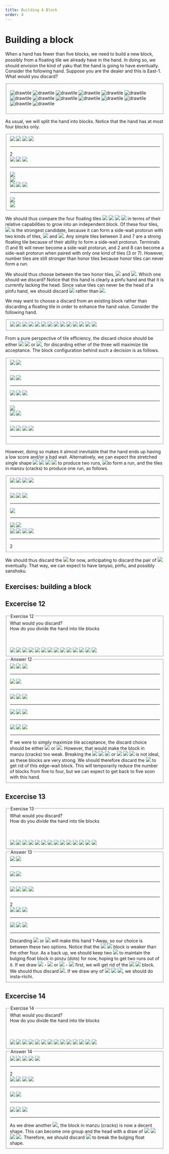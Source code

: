 ```yaml
---
title: Building A Block
order: 4
---
```


# Building a block

When a hand has fewer than ﬁve blocks, we need to build a new
block, possibly from a ﬂoating tile we already have in the hand. In
doing so, we should envision the kind of yaku that the hand is going
to have eventually. Consider the following hand. Suppose you are
the dealer and this is East-1. What would you discard?


<fieldset class="no-border">

![drawtile](/image/tiles/6-man.png)
![drawtile](/image/tiles/7-man.png)
![drawtile](/image/tiles/7-man.png)
![drawtile](/image/tiles/8-man.png)
![drawtile](/image/tiles/3-pin.png)
![drawtile](/image/tiles/3-pin.png)
![drawtile](/image/tiles/4-pin.png)
![drawtile](/image/tiles/9-pin.png)
![drawtile](/image/tiles/4-sou.png)
![drawtile](/image/tiles/7-sou.png)
![drawtile](/image/tiles/8-sou.png)
![drawtile](/image/tiles/9-sou.png)
![drawtile](/image/tiles/chun.png)
![drawtile](/image/tiles/pei.png)

</fieldset>

As usual, we will split the hand into blocks. Notice that the hand
has at most four blocks only.


<fieldset class="no-border">
<div class="garisbawah">
    <div class="empty-container">
        <img class="drawtile" src="/image/tiles/6-man.png">
        <img class="drawtile" src="/image/tiles/7-man.png">
        <img class="drawtile" src="/image/tiles/7-man.png">
        <img class="drawtile" src="/image/tiles/8-man.png">
    </div>
    <hr class="my-line">
    <div class="decrease-margin-top">2</div>
</div>
<div class="garisbawah">
    <div class="empty-container">
        <img class="drawtile" src="/image/tiles/3-pin.png">
        <img class="drawtile" src="/image/tiles/3-pin.png">
        <img class="drawtile" src="/image/tiles/4-pin.png">
    </div>
    <hr class="my-line">
</div>
<div class="garisbawah">
    <div class="empty-container">
        <img class="drawtile" src="/image/tiles/9-pin.png">
    </div>   
</div>
<div class="garisbawah">
    <div class="empty-container">
        <img class="drawtile" src="/image/tiles/4-sou.png">
    </div>
</div>
<div class="garisbawah">
    <div class="empty-container">
        <img class="drawtile" src="/image/tiles/7-sou.png">
        <img class="drawtile" src="/image/tiles/8-sou.png">
        <img class="drawtile" src="/image/tiles/9-sou.png">
    </div>
    <hr class="my-line">
</div>
<div class="garisbawah">
    <div class="empty-container">
        <img class="drawtile" src="/image/tiles/chun.png">
    </div>
</div>
<div class="garisbawah">
    <div class="empty-container">
        <img class="drawtile" src="/image/tiles/pei.png">
    </div>
</div>
</fieldset>

We should thus compare the four ﬂoating tiles <img class="singletile" src="/image/tiles/9-sou.png">
<img class="singletile" src="/image/tiles/4-sou.png">
<img class="singletile" src="/image/tiles/chun.png">
<img class="singletile" src="/image/tiles/pei.png"> in terms
of their relative capabilities to grow into an independent block. Of
these four tiles, 
<img class="singletile" src="/image/tiles/4-sou.png"> is the strongest candidate, because it can form a
side-wait protorun with two kinds of tiles, 
<img class="singletile" src="/image/tiles/3-sou.png"> and 
<img class="singletile" src="/image/tiles/5-sou.png">. Any simple tiles
between 3 and 7 are a strong ﬂoating tile because of their ability to
form a side-wait protorun. Terminals (1 and 9) will never become
a side-wait protorun, and 2 and 8 can become a side-wait protorun
when paired with only one kind of tiles (3 or 7). However, number
tiles are still stronger than honor tiles because honor tiles can never
form a run.

We should thus choose between the two honor tiles, 
<img class="singletile" src="/image/tiles/chun.png"> and 
<img class="singletile" src="/image/tiles/pei.png">.
Which one should we discard? Notice that this hand is clearly a
pinfu hand and that it is currently lacking the head. Since value tiles
can never be the head of a pinfu hand, we should discard 
<img class="singletile" src="/image/tiles/chun.png"> rather
than 
<img class="singletile" src="/image/tiles/pei.png">.

We may want to choose a discard from an existing block rather
than discarding a ﬂoating tile in order to enhance the hand value.
Consider the following hand.



<fieldset class="no-border">

<img class="drawtile" src="/image/tiles/5-man.png">
<img class="drawtile" src="/image/tiles/6-man.png">
<img class="drawtile" src="/image/tiles/6-man.png">
<img class="drawtile" src="/image/tiles/8-man.png">
<img class="drawtile" src="/image/tiles/1-pin.png">
<img class="drawtile" src="/image/tiles/2-pin.png">
<img class="drawtile" src="/image/tiles/2-pin.png">
<img class="drawtile" src="/image/tiles/6-pin.png">
<img class="drawtile" src="/image/tiles/1-sou.png">
<img class="drawtile" src="/image/tiles/1-sou.png">
<img class="drawtile" src="/image/tiles/4-sou.png">
<img class="drawtile" src="/image/tiles/5-sou.png">
<img class="drawtile" src="/image/tiles/6-sou.png">
<img class="drawtile" src="/image/tiles/7-sou.png">

</fieldset>


From a pure perspective of tile eﬃciency, the discard choice should
be either <img class="singletile" src="/image/tiles/4-sou.png">
<img class="singletile" src="/image/tiles/7-sou.png"> or 
<img class="singletile" src="/image/tiles/6-pin.png">, for discarding either of the three will maximize
tile acceptance. The block conﬁguration behind such a decision is as
follows.


<fieldset class="no-border">

<div class="garisbawah">
    <div class="empty-container">
        <img class="drawtile" src="/image/tiles/5-man.png">
        <img class="drawtile" src="/image/tiles/6-man.png">
    </div>
    <hr class="my-line">
</div>

<div class="garisbawah">
    <div class="empty-container">
        <img class="drawtile" src="/image/tiles/6-man.png">
        <img class="drawtile" src="/image/tiles/8-man.png">
    </div>
    <hr class="my-line">
</div>

<div class="garisbawah">
    <div class="empty-container">
        <img class="drawtile" src="/image/tiles/1-pin.png">
        <img class="drawtile" src="/image/tiles/2-pin.png">
        <img class="drawtile" src="/image/tiles/2-pin.png">
    </div> 
    <hr class="my-line">  
</div>
<div class="garisbawah">
    <div class="empty-container">
        <img class="drawtile" src="/image/tiles/6-pin.png">
    </div>
</div>
<div class="garisbawah">
    <div class="empty-container">
        <img class="drawtile" src="/image/tiles/1-sou.png">
        <img class="drawtile" src="/image/tiles/1-sou.png">
    </div>
    <hr class="my-line">
</div>
<div class="garisbawah">
    <div class="empty-container">
        <img class="drawtile" src="/image/tiles/4-sou.png">
        <img class="drawtile" src="/image/tiles/5-sou.png">
        <img class="drawtile" src="/image/tiles/6-sou.png">
        <img class="drawtile" src="/image/tiles/7-sou.png">
    </div>
    <hr class="my-line">
</div>

</fieldset>


However, doing so makes it almost inevitable that the hand ends up
having a low score and/or a bad wait. Alternatively, we can expect
the stretched single shape 
<img class="singletile" src="/image/tiles/4-sou.png">
<img class="singletile" src="/image/tiles/5-sou.png">
<img class="singletile" src="/image/tiles/6-sou.png">
<img class="singletile" src="/image/tiles/7-sou.png"> to produce two runs, 
<img class="singletile" src="/image/tiles/6-pin.png">to form
a run, and the tiles in manzu (cracks) to produce one run, as follows.


<fieldset class="no-border">

<div class="garisbawah">
    <div class="empty-container">
        <img class="drawtile" src="/image/tiles/5-man.png">
        <img class="drawtile" src="/image/tiles/6-man.png">
        <img class="drawtile" src="/image/tiles/6-man.png">
        <img class="drawtile" src="/image/tiles/8-man.png">
    </div>
    <hr class="my-line">
</div>

<div class="garisbawah">
    <div class="empty-container">
        <img class="drawtile" src="/image/tiles/1-pin.png">
        <img class="drawtile" src="/image/tiles/2-pin.png">
        <img class="drawtile" src="/image/tiles/2-pin.png">
    </div> 
    <hr class="my-line">  
</div>
<div class="garisbawah">
    <div class="empty-container">
        <img class="drawtile" src="/image/tiles/6-pin.png">
    </div>
    <hr class="my-line">
</div>
<div class="garisbawah">
    <div class="empty-container">
        <img class="drawtile" src="/image/tiles/1-sou.png">
        <img class="drawtile" src="/image/tiles/1-sou.png">
    </div>
</div>
<div class="garisbawah">
    <div class="empty-container">
        <img class="drawtile" src="/image/tiles/4-sou.png">
        <img class="drawtile" src="/image/tiles/5-sou.png">
        <img class="drawtile" src="/image/tiles/6-sou.png">
        <img class="drawtile" src="/image/tiles/7-sou.png">
    </div>
    <hr class="my-line">
    <div class="decrease-margin-top">2</div>
</div>

</fieldset>


We should thus discard the 
<img class="singletile" src="/image/tiles/1-pin.png"> for now, anticipating to discard the
pair of 
<img class="singletile" src="/image/tiles/1-sou.png"> eventually. That way, we can expect to have tanyao, pinfu,
and possibly sanshoku.




## Exercises: building a block

## Excercise 12


<fieldset class="excercise">
<legend class="left-align">Exercise 12</legend>

<div class="discard-question">What would you discard?</div>
<div class="discard-question">How do you divide the hand into tile blocks</div>
<br>
<br>
<br>
<img class="drawtile" src="/image/tiles/1-man.png">
<img class="drawtile" src="/image/tiles/3-man.png">
<img class="drawtile" src="/image/tiles/5r-man.png">
<img class="drawtile" src="/image/tiles/8-man.png">
<img class="drawtile" src="/image/tiles/9-man.png">
<img class="drawtile" src="/image/tiles/3-pin.png">
<img class="drawtile" src="/image/tiles/4-pin.png">
<img class="drawtile" src="/image/tiles/4-pin.png">
<img class="drawtile" src="/image/tiles/2-sou.png">
<img class="drawtile" src="/image/tiles/2-sou.png">
<img class="drawtile" src="/image/tiles/3-sou.png">
<img class="drawtile" src="/image/tiles/5-sou.png">
<img class="drawtile" src="/image/tiles/6-sou.png">
<img class="drawtile" src="/image/tiles/7-sou.png">



</fieldset>




<fieldset class="excercise">
<legend class="right-align">Answer 12</legend>


<div class="garisbawah">
    <div class="empty-container">
        <img class="drawtile" src="/image/tiles/1-man.png">
        <img class="drawtile" src="/image/tiles/3-man.png">
        <img class="drawtile" src="/image/tiles/5r-man.png">
    </div>
    <hr class="my-line">
</div>

<div class="garisbawah">
    <div class="empty-container">
        <img class="drawtile" src="/image/tiles/8-man.png">
        <img class="drawtile" src="/image/tiles/9-man.png">
    </div>
    <hr class="my-line">
</div>


<div class="garisbawah">
    <div class="empty-container">
        <img class="drawtile" src="/image/tiles/3-pin.png">
        <img class="drawtile" src="/image/tiles/4-pin.png">
        <img class="drawtile" src="/image/tiles/4-pin.png">
    </div>
    <hr class="my-line">
</div>

<div class="garisbawah">
    <div class="empty-container">
        <img class="drawtile" src="/image/tiles/2-sou.png">
        <img class="drawtile" src="/image/tiles/2-sou.png">
        <img class="drawtile" src="/image/tiles/3-sou.png">
    </div>
    <hr class="my-line">    
</div>

<div class="garisbawah">
    <div class="empty-container">
        <img class="drawtile" src="/image/tiles/5-sou.png">
        <img class="drawtile" src="/image/tiles/6-sou.png">
        <img class="drawtile" src="/image/tiles/7-sou.png">
    </div>
    <hr class="my-line">
</div>


<div class="analysis">
If we were to simply maximize tile acceptance, the discard choice
should be either <img class="singletile" src="/image/tiles/1-man.png"> or 
<img class="singletile" src="/image/tiles/5r-man.png">. However, that would make the block
in manzu (cracks) too weak. Breaking the 
<img class="singletile" src="/image/tiles/3-pin.png">
<img class="singletile" src="/image/tiles/4-pin.png">
<img class="singletile" src="/image/tiles/4-pin.png"> or 
<img class="singletile" src="/image/tiles/2-sou.png">
<img class="singletile" src="/image/tiles/2-sou.png">
<img class="singletile" src="/image/tiles/3-sou.png"> is
not ideal, as these blocks are very strong. We should therefore
discard the 
<img class="singletile" src="/image/tiles/9-man.png"> to get rid of this edge-wait block. This will temporarily
reduce the number of blocks from ﬁve to four, but we
can expect to get back to ﬁve soon with this hand.
</div>

</fieldset>



## Excercise 13


<fieldset class="excercise">
<legend class="left-align">Exercise 13</legend>

<div class="discard-question">What would you discard?</div>
<div class="discard-question">How do you divide the hand into tile blocks</div>
<br>
<br>
<br>
<img class="drawtile" src="/image/tiles/1-man.png">
<img class="drawtile" src="/image/tiles/3-man.png">
<img class="drawtile" src="/image/tiles/5r-man.png">
<img class="drawtile" src="/image/tiles/5-man.png">
<img class="drawtile" src="/image/tiles/3-pin.png">
<img class="drawtile" src="/image/tiles/4-pin.png">
<img class="drawtile" src="/image/tiles/4-pin.png">
<img class="drawtile" src="/image/tiles/5-pin.png">
<img class="drawtile" src="/image/tiles/2-sou.png">
<img class="drawtile" src="/image/tiles/2-sou.png">
<img class="drawtile" src="/image/tiles/3-sou.png">
<img class="drawtile" src="/image/tiles/5-sou.png">
<img class="drawtile" src="/image/tiles/6-sou.png">
<img class="drawtile" src="/image/tiles/7-sou.png">

</fieldset>




<fieldset class="excercise">
<legend class="right-align">Answer 13</legend>


<div class="garisbawah">
    <div class="empty-container">
        <img class="drawtile" src="/image/tiles/1-man.png">
        <img class="drawtile" src="/image/tiles/3-man.png">
    </div>
    <hr class="my-line">
</div>

<div class="garisbawah">
    <div class="empty-container">
        <img class="drawtile" src="/image/tiles/5r-man.png">
        <img class="drawtile" src="/image/tiles/5-man.png">
    </div>
    <hr class="my-line">
</div>


<div class="garisbawah">
    <div class="empty-container">
        <img class="drawtile" src="/image/tiles/3-pin.png">
        <img class="drawtile" src="/image/tiles/4-pin.png">
        <img class="drawtile" src="/image/tiles/4-pin.png">
        <img class="drawtile" src="/image/tiles/5-pin.png">
    </div>
    <hr class="my-line">
    <div class="decrease-margin-top">2</div>
</div>

<div class="garisbawah">
    <div class="empty-container">
        <img class="drawtile" src="/image/tiles/2-sou.png">
        <img class="drawtile" src="/image/tiles/2-sou.png">
        <img class="drawtile" src="/image/tiles/3-sou.png">
    </div>
    <hr class="my-line">    
</div>

<div class="garisbawah">
    <div class="empty-container">
        <img class="drawtile" src="/image/tiles/5-sou.png">
        <img class="drawtile" src="/image/tiles/6-sou.png">
        <img class="drawtile" src="/image/tiles/7-sou.png">
    </div>
    <hr class="my-line">
</div>


<div class="analysis">
Discarding <img class="singletile" src="/image/tiles/4-pin.png"> or 
<img class="singletile" src="/image/tiles/2-sou.png"> will make this hand 1-Away, so our choice is
between these two options. Notice that the 
<img class="singletile" src="/image/tiles/1-man.png">
<img class="singletile" src="/image/tiles/3-man.png"> block is weaker
than the other four. As a back up, we should keep two 
<img class="singletile" src="/image/tiles/4-pin.png"> to
maintain the bulging ﬂoat block in pinzu (dots) for now, hoping
to get two runs out of it. If we draw 
<img class="singletile" src="/image/tiles/2-pin.png"> - 
<img class="singletile" src="/image/tiles/5-pin.png"> or 
<img class="singletile" src="/image/tiles/3-pin.png"> 
- 
<img class="singletile" src="/image/tiles/7-pin.png"> ﬁrst, we will
get rid of the 
<img class="singletile" src="/image/tiles/1-man.png">
<img class="singletile" src="/image/tiles/3-man.png">‌ block. We should thus discard 
<img class="singletile" src="/image/tiles/2-sou.png">. If we draw
any of 
<img class="singletile" src="/image/tiles/1-sou.png">
<img class="singletile" src="/image/tiles/4-sou.png">
<img class="singletile" src="/image/tiles/2-sou.png">, we should do insta-riichi.
</div>

</fieldset>



## Excercise 14


<fieldset class="excercise">
<legend class="left-align">Exercise 14</legend>

<div class="discard-question">What would you discard?</div>
<div class="discard-question">How do you divide the hand into tile blocks</div>
<br>
<br>
<br>
<img class="drawtile" src="/image/tiles/1-man.png">
<img class="drawtile" src="/image/tiles/1-man.png">
<img class="drawtile" src="/image/tiles/3-man.png">
<img class="drawtile" src="/image/tiles/5r-man.png">
<img class="drawtile" src="/image/tiles/5-man.png">
<img class="drawtile" src="/image/tiles/3-pin.png">
<img class="drawtile" src="/image/tiles/4-pin.png">
<img class="drawtile" src="/image/tiles/4-pin.png">
<img class="drawtile" src="/image/tiles/5-pin.png">
<img class="drawtile" src="/image/tiles/2-sou.png">
<img class="drawtile" src="/image/tiles/3-sou.png">
<img class="drawtile" src="/image/tiles/5-sou.png">
<img class="drawtile" src="/image/tiles/6-sou.png">
<img class="drawtile" src="/image/tiles/7-sou.png">


</fieldset>

<fieldset class="excercise">
<legend class="right-align">Answer 14</legend>


<div class="garisbawah">
    <div class="empty-container">
        <img class="drawtile" src="/image/tiles/1-man.png">
        <img class="drawtile" src="/image/tiles/1-man.png">
        <img class="drawtile" src="/image/tiles/3-man.png">
        <img class="drawtile" src="/image/tiles/5r-man.png">
        <img class="drawtile" src="/image/tiles/5-man.png">
    </div>
    <hr class="my-line">
    <div class="decrease-margin-top">2</div>
</div>

<div class="garisbawah">
    <div class="empty-container">
        <img class="drawtile" src="/image/tiles/3-pin.png">
        <img class="drawtile" src="/image/tiles/4-pin.png">
        <img class="drawtile" src="/image/tiles/4-pin.png">
        <img class="drawtile" src="/image/tiles/5-pin.png">
    </div>
    <hr class="my-line">
</div>


<div class="garisbawah">
    <div class="empty-container">
        <img class="drawtile" src="/image/tiles/2-sou.png">
        <img class="drawtile" src="/image/tiles/3-sou.png">
    </div>
    <hr class="my-line">
</div>

<div class="garisbawah">
    <div class="empty-container">
        <img class="drawtile" src="/image/tiles/5-sou.png">
        <img class="drawtile" src="/image/tiles/6-sou.png">
        <img class="drawtile" src="/image/tiles/7-sou.png">
    </div>
    <hr class="my-line">    
</div>


<div class="analysis">As we drew another <img class="singletile" src="/image/tiles/1-man.png">, the block in manzu (cracks) is now a
decent shape. This can become one group and the head with a
draw of 
<img class="singletile" src="/image/tiles/1-man.png">
<img class="singletile" src="/image/tiles/2-man.png">
<img class="singletile" src="/image/tiles/4-man.png">
<img class="singletile" src="/image/tiles/5-man.png">. Therefore, we should discard 
<img class="singletile" src="/image/tiles/4-pin.png"> to break
the bulging ﬂoat shape.</div>

</fieldset>
